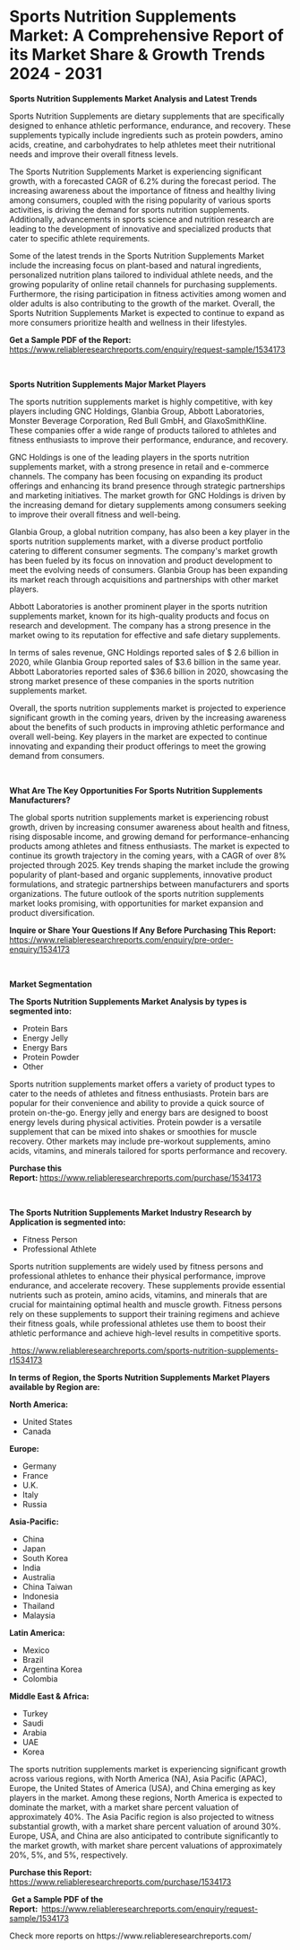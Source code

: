 <p><h1>Sports Nutrition Supplements Market: A Comprehensive Report of its Market Share & Growth Trends 2024 - 2031</h1></p><p><strong>Sports Nutrition Supplements Market Analysis and Latest Trends</strong></p>
<p><p>Sports Nutrition Supplements are dietary supplements that are specifically designed to enhance athletic performance, endurance, and recovery. These supplements typically include ingredients such as protein powders, amino acids, creatine, and carbohydrates to help athletes meet their nutritional needs and improve their overall fitness levels.</p><p>The Sports Nutrition Supplements Market is experiencing significant growth, with a forecasted CAGR of 6.2% during the forecast period. The increasing awareness about the importance of fitness and healthy living among consumers, coupled with the rising popularity of various sports activities, is driving the demand for sports nutrition supplements. Additionally, advancements in sports science and nutrition research are leading to the development of innovative and specialized products that cater to specific athlete requirements.</p><p>Some of the latest trends in the Sports Nutrition Supplements Market include the increasing focus on plant-based and natural ingredients, personalized nutrition plans tailored to individual athlete needs, and the growing popularity of online retail channels for purchasing supplements. Furthermore, the rising participation in fitness activities among women and older adults is also contributing to the growth of the market. Overall, the Sports Nutrition Supplements Market is expected to continue to expand as more consumers prioritize health and wellness in their lifestyles.</p></p>
<p><strong>Get a Sample PDF of the Report:&nbsp;</strong> <a href="https://www.reliableresearchreports.com/enquiry/request-sample/1534173">https://www.reliableresearchreports.com/enquiry/request-sample/1534173</a></p>
<p>&nbsp;</p>
<p><strong>Sports Nutrition Supplements Major Market Players</strong></p>
<p><p>The sports nutrition supplements market is highly competitive, with key players including GNC Holdings, Glanbia Group, Abbott Laboratories, Monster Beverage Corporation, Red Bull GmbH, and GlaxoSmithKline. These companies offer a wide range of products tailored to athletes and fitness enthusiasts to improve their performance, endurance, and recovery.</p><p>GNC Holdings is one of the leading players in the sports nutrition supplements market, with a strong presence in retail and e-commerce channels. The company has been focusing on expanding its product offerings and enhancing its brand presence through strategic partnerships and marketing initiatives. The market growth for GNC Holdings is driven by the increasing demand for dietary supplements among consumers seeking to improve their overall fitness and well-being.</p><p>Glanbia Group, a global nutrition company, has also been a key player in the sports nutrition supplements market, with a diverse product portfolio catering to different consumer segments. The company's market growth has been fueled by its focus on innovation and product development to meet the evolving needs of consumers. Glanbia Group has been expanding its market reach through acquisitions and partnerships with other market players.</p><p>Abbott Laboratories is another prominent player in the sports nutrition supplements market, known for its high-quality products and focus on research and development. The company has a strong presence in the market owing to its reputation for effective and safe dietary supplements.</p><p>In terms of sales revenue, GNC Holdings reported sales of $ 2.6 billion in 2020, while Glanbia Group reported sales of $3.6 billion in the same year. Abbott Laboratories reported sales of $36.6 billion in 2020, showcasing the strong market presence of these companies in the sports nutrition supplements market.</p><p>Overall, the sports nutrition supplements market is projected to experience significant growth in the coming years, driven by the increasing awareness about the benefits of such products in improving athletic performance and overall well-being. Key players in the market are expected to continue innovating and expanding their product offerings to meet the growing demand from consumers.</p></p>
<p>&nbsp;</p>
<p><strong>What Are The Key Opportunities For Sports Nutrition Supplements Manufacturers?</strong></p>
<p><p>The global sports nutrition supplements market is experiencing robust growth, driven by increasing consumer awareness about health and fitness, rising disposable income, and growing demand for performance-enhancing products among athletes and fitness enthusiasts. The market is expected to continue its growth trajectory in the coming years, with a CAGR of over 8% projected through 2025. Key trends shaping the market include the growing popularity of plant-based and organic supplements, innovative product formulations, and strategic partnerships between manufacturers and sports organizations. The future outlook of the sports nutrition supplements market looks promising, with opportunities for market expansion and product diversification.</p></p>
<p><strong>Inquire or Share Your Questions If Any Before Purchasing This Report:</strong> <a href="https://www.reliableresearchreports.com/enquiry/pre-order-enquiry/1534173">https://www.reliableresearchreports.com/enquiry/pre-order-enquiry/1534173</a></p>
<p>&nbsp;</p>
<p><strong>Market Segmentation</strong></p>
<p><strong>The Sports Nutrition Supplements Market Analysis by types is segmented into:</strong></p>
<p><ul><li>Protein Bars</li><li>Energy Jelly</li><li>Energy Bars</li><li>Protein Powder</li><li>Other</li></ul></p>
<p><p>Sports nutrition supplements market offers a variety of product types to cater to the needs of athletes and fitness enthusiasts. Protein bars are popular for their convenience and ability to provide a quick source of protein on-the-go. Energy jelly and energy bars are designed to boost energy levels during physical activities. Protein powder is a versatile supplement that can be mixed into shakes or smoothies for muscle recovery. Other markets may include pre-workout supplements, amino acids, vitamins, and minerals tailored for sports performance and recovery.</p></p>
<p><strong>Purchase this Report:&nbsp;</strong><a href="https://www.reliableresearchreports.com/purchase/1534173">https://www.reliableresearchreports.com/purchase/1534173</a></p>
<p>&nbsp;</p>
<p><strong>The Sports Nutrition Supplements Market Industry Research by Application is segmented into:</strong></p>
<p><ul><li>Fitness Person</li><li>Professional Athlete</li></ul></p>
<p><p>Sports nutrition supplements are widely used by fitness persons and professional athletes to enhance their physical performance, improve endurance, and accelerate recovery. These supplements provide essential nutrients such as protein, amino acids, vitamins, and minerals that are crucial for maintaining optimal health and muscle growth. Fitness persons rely on these supplements to support their training regimens and achieve their fitness goals, while professional athletes use them to boost their athletic performance and achieve high-level results in competitive sports.</p></p>
<p><a href="https://www.reliableresearchreports.com/sports-nutrition-supplements-r1534173">&nbsp;https://www.reliableresearchreports.com/sports-nutrition-supplements-r1534173</a></p>
<p><strong>In terms of Region, the Sports Nutrition Supplements Market Players available by Region are:</strong></p>
<p>
    <p> <strong> North America: </strong>
        <ul>
            <li>United States</li>
            <li>Canada</li>
        </ul>
        </p> 
    <p> <strong> Europe: </strong>
        <ul>
            <li>Germany</li>
            <li>France</li>
            <li>U.K.</li>
            <li>Italy</li>
            <li>Russia</li>
        </ul>
        </p> 
    <p> <strong> Asia-Pacific: </strong>
        <ul>
            <li>China</li>
            <li>Japan</li>
            <li>South Korea</li>
            <li>India</li>
            <li>Australia</li>
            <li>China Taiwan</li>
            <li>Indonesia</li>
            <li>Thailand</li>
            <li>Malaysia</li>
        </ul>
        </p> 
    <p> <strong> Latin America: </strong>
        <ul>
            <li>Mexico</li>
            <li>Brazil</li>
            <li>Argentina Korea</li>
            <li>Colombia</li>
        </ul>
        </p> 
    <p> <strong> Middle East & Africa: </strong>
        <ul>
            <li>Turkey</li>
            <li>Saudi</li>
            <li>Arabia</li>
            <li>UAE</li>
            <li>Korea</li>
        </ul>
    </p>
    </p>
<p><p>The sports nutrition supplements market is experiencing significant growth across various regions, with North America (NA), Asia Pacific (APAC), Europe, the United States of America (USA), and China emerging as key players in the market. Among these regions, North America is expected to dominate the market, with a market share percent valuation of approximately 40%. The Asia Pacific region is also projected to witness substantial growth, with a market share percent valuation of around 30%. Europe, USA, and China are also anticipated to contribute significantly to the market growth, with market share percent valuations of approximately 20%, 5%, and 5%, respectively.</p></p>
<p><strong>Purchase this Report: </strong><a href="https://www.reliableresearchreports.com/purchase/1534173">https://www.reliableresearchreports.com/purchase/1534173</a></p>
<p>&nbsp;<strong>Get a Sample PDF of the Report:&nbsp;&nbsp;</strong><a href="https://www.reliableresearchreports.com/enquiry/request-sample/1534173">https://www.reliableresearchreports.com/enquiry/request-sample/1534173</a></p>
<p><strong></strong></p>
<p>Check more reports on https://www.reliableresearchreports.com/</p>